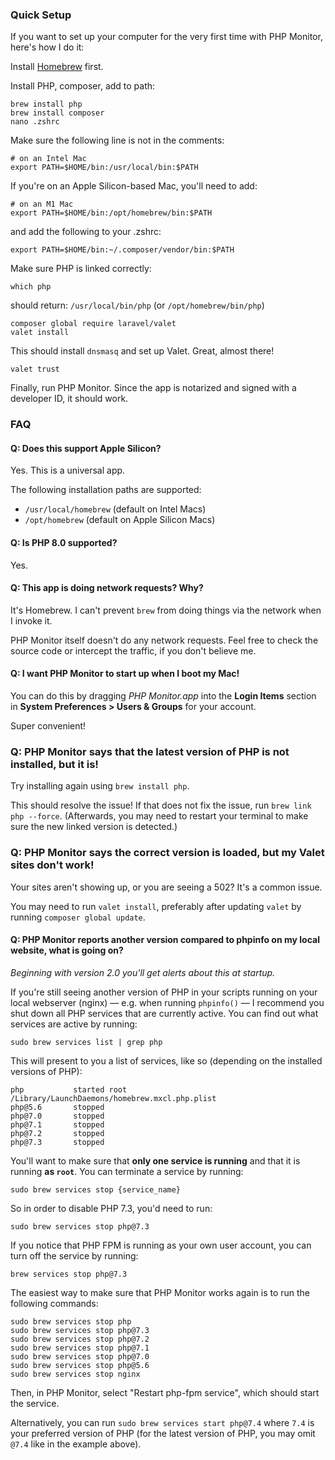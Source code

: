 ### Quick Setup

If you want to set up your computer for the very first time with PHP Monitor, here's how I do it:

Install [Homebrew](https://brew.sh) first.

Install PHP, composer, add to path:

    brew install php
    brew install composer
    nano .zshrc

Make sure the following line is not in the comments:

    # on an Intel Mac
    export PATH=$HOME/bin:/usr/local/bin:$PATH

If you're on an Apple Silicon-based Mac, you'll need to add: 

    # on an M1 Mac
    export PATH=$HOME/bin:/opt/homebrew/bin:$PATH

and add the following to your .zshrc:

    export PATH=$HOME/bin:~/.composer/vendor/bin:$PATH

Make sure PHP is linked correctly:

    which php

should return: `/usr/local/bin/php` (or `/opt/homebrew/bin/php`)

    composer global require laravel/valet
    valet install

This should install `dnsmasq` and set up Valet. Great, almost there!

    valet trust

Finally, run PHP Monitor. Since the app is notarized and signed with a developer ID, it should work.

### FAQ

#### Q: Does this support Apple Silicon?

Yes. This is a universal app.

The following installation paths are supported:

* `/usr/local/homebrew` (default on Intel Macs)
* `/opt/homebrew` (default on Apple Silicon Macs)

#### Q: Is PHP 8.0 supported?

Yes.

#### Q: This app is doing network requests? Why?

It's Homebrew. I can't prevent `brew` from doing things via the network when I invoke it.

PHP Monitor itself doesn't do any network requests. Feel free to check the source code or intercept the traffic, if you don't believe me.

#### Q: I want PHP Monitor to start up when I boot my Mac!

You can do this by dragging *PHP Monitor.app* into the **Login Items** section in **System Preferences > Users & Groups** for your account.

Super convenient!

### Q: PHP Monitor says that the latest version of PHP is not installed, but it is!

Try installing again using `brew install php`. 

This should resolve the issue! If that does not fix the issue, run `brew link php --force`. (Afterwards, you may need to restart your terminal to make sure the new linked version is detected.)

### Q: PHP Monitor says the correct version is loaded, but my Valet sites don't work!

Your sites aren't showing up, or you are seeing a 502? It's a common issue.

You may need to run `valet install`, preferably after updating `valet` by running `composer global update`.

#### Q: PHP Monitor reports another version compared to phpinfo on my local website, what is going on?

_Beginning with version 2.0 you'll get alerts about this at startup._

If you're still seeing another version of PHP in your scripts running on your local webserver (nginx) — e.g. when running `phpinfo()` — I recommend you shut down all PHP services that are currently active. You can find out what services are active by running:

    sudo brew services list | grep php

This will present to you a list of services, like so (depending on the installed versions of PHP):

```
php           started root /Library/LaunchDaemons/homebrew.mxcl.php.plist
php@5.6       stopped
php@7.0       stopped
php@7.1       stopped
php@7.2       stopped
php@7.3       stopped
```

You'll want to make sure that **only one service is running** and that it is running **as `root`**. You can terminate a service by running:

    sudo brew services stop {service_name}

So in order to disable PHP 7.3, you'd need to run:

    sudo brew services stop php@7.3

If you notice that PHP FPM is running as your own user account, you can turn off the service by running:

    brew services stop php@7.3

The easiest way to make sure that PHP Monitor works again is to run the following commands:

    sudo brew services stop php
    sudo brew services stop php@7.3
    sudo brew services stop php@7.2
    sudo brew services stop php@7.1
    sudo brew services stop php@7.0
    sudo brew services stop php@5.6
    sudo brew services stop nginx

Then, in PHP Monitor, select "Restart php-fpm service", which should start the service. 

Alternatively, you can run `sudo brew services start php@7.4` where `7.4` is your preferred version of PHP (for the latest version of PHP, you may omit `@7.4` like in the example above).
